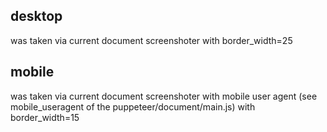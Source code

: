 ## desktop  
was taken via current document screenshoter with border_width=25 

## mobile  
was taken via current document screenshoter with mobile user agent (see mobile_useragent of the puppeteer/document/main.js) with border_width=15
